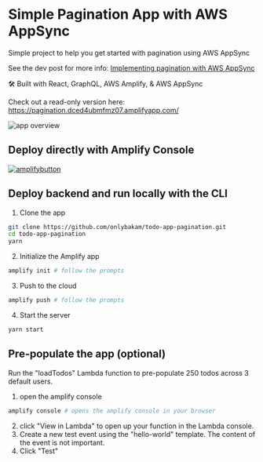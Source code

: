 # Simple Pagination App with AWS AppSync

Simple project to help you get started with pagination using AWS AppSync

See the dev post for more info: [Implementing pagination with AWS AppSync](.)

🛠 Built with React, GraphQL, AWS Amplify, & AWS AppSync

Check out a read-only version here: https://pagination.dced4ubmfmz07.amplifyapp.com/

![app overview](./images/overview.png)

## Deploy directly with Amplify Console

[![amplifybutton](https://oneclick.amplifyapp.com/button.svg)](https://console.aws.amazon.com/amplify/home#/deploy?repo=https://github.com/onlybakam/todo-app-pagination)

## Deploy backend and run locally with the CLI

1. Clone the app
  
```sh
git clone https://github.com/onlybakam/todo-app-pagination.git
cd todo-app-pagination
yarn
```

2. Initialize the Amplify app

```sh
amplify init # follow the prompts
```

3. Push to the cloud

```sh
amplify push # follow the prompts
```

4. Start the server

```sh
yarn start
```

## Pre-populate the app (optional)

Run the "loadTodos" Lambda function to pre-populate 250 todos across 3 default users.

1. open the amplify console
```sh
amplify console # opens the amplify console in your browser
```

2. click "View in Lambda" to open up your function in the Lambda console.
3. Create a new test event using the "hello-world" template. The content of the event is not important.
4. Click "Test"
  
